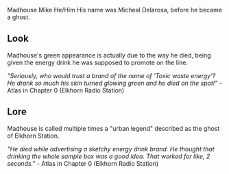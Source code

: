 Madhouse Mike
He/Him
His name was Micheal Delarosa, before he became a ghost.

## Look
Madhouse's green appearance is actually due to the way he died, being given the energy drink he was supposed to promote on the line.

*"Seriously, who would trust a brand of the name of 'Toxic waste energy'? He drank so much his skin turned glowing green and he died on the spot!"* - Atlas in Chapter 0 (Elkhorn Radio Station)
## Lore
Madhouse is called multiple times a "urban legend" described as the ghost of Elkhorn Station.

*"He died while advertising a sketchy energy drink brand. He thought that drinking the whole sample box was a good idea. That worked for like, 2 seconds."* - Atlas in Chapter 0 (Elkhorn Radio Station)
